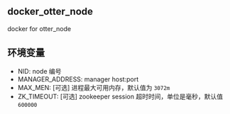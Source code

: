 ## docker_otter_node
docker for otter_node

## 环境变量

* NID: node 编号
* MANAGER_ADDRESS: manager host:port
* MAX_MEN: [可选] 进程最大可用内存，默认值为 `3072m`
* ZK_TIMEOUT: [可选] zookeeper session 超时时间，单位是毫秒，默认值 `600000`